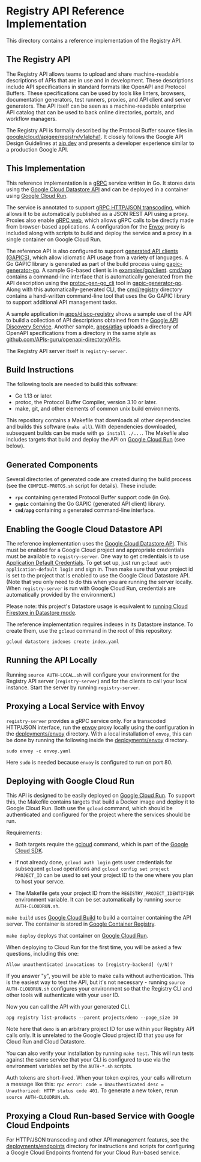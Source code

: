 # Registry API Reference Implementation

This directory contains a reference implementation of the Registry API.

## The Registry API

The Registry API allows teams to upload and share machine-readable descriptions
of APIs that are in use and in development. These descriptions include API
specifications in standard formats like OpenAPI and Protocol Buffers. These
specifications can be used by tools like linters, browsers, documentation
generators, test runners, proxies, and API client and server generators. The
API itself can be seen as a machine-readable enterprise API catalog that can be
used to back online directories, portals, and workflow managers.

The Registry API is formally described by the Protocol Buffer source files in
[google/cloud/apigee/registry/v1alpha1](google/cloud/apigee/registry/v1alpha1).
It closely follows the Google API Design Guidelines at
[aip.dev](https://aip.dev) and presents a developer experience similar to a
production Google API.

## This Implementation

This reference implementation is a [gRPC](https://grpc.io) service written in
Go. It stores data using the
[Google Cloud Datastore API](https://cloud.google.com/datastore) and can be
deployed in a container using [Google Cloud Run](https://cloud.google.com/run).

The service is annotated to support
[gRPC HTTP/JSON transcoding](https://aip.dev/127), which allows it to be
automatically published as a JSON REST API using a proxy. Proxies also enable
[gRPC web](https://github.com/grpc/grpc-web), which allows gRPC calls to be
directly made from browser-based applications. A configuration for the
[Envoy](https://www.envoyproxy.io/) proxy is included along with scripts to
build and deploy the service and a proxy in a single container on Google Cloud
Run.

The reference API is also configured to support
[generated API clients (GAPICS)](https://googleapis.github.io/gapic-generators/),
which allow idiomatic API usage from a variety of languages. A Go GAPIC library
is generated as part of the build process using
[gapic-generator-go](https://github.com/googleapis/gapic-generator-go). A
sample Go-based client is in [examples/go/client](examples/go/client).
[cmd/apg](cmd/apg) contains a command-line interface that is automatically
generated from the API description using the
[protoc-gen-go_cli](https://github.com/googleapis/gapic-generator-go/tree/master/cmd/protoc-gen-go_cli)
tool in [gapic-generator-go](https://github.com/googleapis/gapic-generator-go).
Along with this automatically-generated CLI, the [cmd/registry](cmd/registry)
directory contains a hand-written command-line tool that uses the Go GAPIC
library to support additional API management tasks.

A sample application in [apps/disco-registry](apps/disco-registry) shows a
sample use of the API to build a collection of API descriptions obtained from
the [Google API Discovery Service](https://developers.google.com/discovery).
Another sample, [apps/atlas](apps/atlas) uploads a directory of OpenAPI
specifications from a directory in the same style as
[github.com/APIs-guru/openapi-directory/APIs](https://github.com/APIs-guru/openapi-directory/tree/master/APIs).

The Registry API server itself is `registry-server`.

## Build Instructions

The following tools are needed to build this software:

- Go 1.13 or later.
- protoc, the Protocol Buffer Compiler, version 3.10 or later.
- make, git, and other elements of common unix build environments.

This repository contains a Makefile that downloads all other dependencies and
builds this software (`make all`). With dependencies downloaded, subsequent
builds can be made with `go install ./...`. The Makefile also includes targets
that build and deploy the API on
[Google Cloud Run](https://cloud.google.com/run) (see below).

## Generated Components

Several directories of generated code are created during the build process (see
the `COMPILE-PROTOS.sh` script for details). These include:

- **`rpc`** containing generated Protocol Buffer support code (in Go).
- **`gapic`** containing the Go GAPIC (generated API client) library.
- **`cmd/apg`** containing a generated command-line interface.

## Enabling the Google Cloud Datastore API

The reference implementation uses the
[Google Cloud Datastore API](https://cloud.google.com/datastore). This must be
enabled for a Google Cloud project and appropriate credentials must be
available to `registry-server`. One way to get credentials is to use
[Application Default Credentials](https://cloud.google.com/docs/authentication/production).
To get set up, just run `gcloud auth application-default login` and sign in.
Then make sure that your project id is set to the project that is enabled to
use the Google Cloud Datastore API. (Note that you only need to do this when
you are running the server locally. When `registry-server` is run with Google
Cloud Run, credentials are automatically provided by the environment.)

Please note: this project's Datastore usage is equivalent to
[running Cloud Firestore in Datastore mode](https://cloud.google.com/datastore/docs).

The reference implementation requires indexes in its Datastore instance. To
create them, use the `gcloud` command in the root of this repository:

```
gcloud datastore indexes create index.yaml
```

## Running the API Locally

Running `source AUTH-LOCAL.sh` will configure your environment for the Registry
API server (`registry-server`) and for the clients to call your local instance.
Start the server by running `registry-server`.

## Proxying a Local Service with Envoy

`registry-server` provides a gRPC service only. For a transcoded HTTP/JSON
interface, run the [envoy](https://www.envoyproxy.io) proxy locally using the
configuration in the [deployments/envoy](deployments/envoy) directory. With a
local installation of `envoy`, this can be done by running the following inside
the [deployments/envoy](deployments/envoy) directory.

```
sudo envoy -c envoy.yaml
```

Here `sudo` is needed because `envoy` is configured to run on port 80.

## Deploying with Google Cloud Run

This API is designed to be easily deployed on
[Google Cloud Run](https://cloud.google.com/run). To support this, the Makefile
contains targets that build a Docker image and deploy it to Google Cloud Run.
Both use the `gcloud` command, which should be authenticated and configured for
the project where the services should be run.

Requirements:

- Both targets require the [gcloud](https://cloud.google.com/sdk/gcloud)
  command, which is part of the
  [Google Cloud SDK](https://cloud.google.com/sdk).

- If not already done, `gcloud auth login` gets user credentials for subsequent
  `gcloud` operations and `gcloud config set project PROJECT_ID` can be used to
  set your project ID to the one where you plan to host your servce.

- The Makefile gets your project ID from the `REGISTRY_PROJECT_IDENTIFIER`
  environment variable. It can be set automatically by running
  `source AUTH-CLOUDRUN.sh`.

`make build` uses [Google Cloud Build](https://cloud.google.com/cloud-build) to
build a container containing the API server. The container is stored in
[Google Container Registry](https://cloud.google.com/container-registry).

`make deploy` deploys that container on
[Google Cloud Run](https://cloud.google.com/run).

When deploying to Cloud Run for the first time, you will be asked a few
questions, including this one:

`Allow unauthenticated invocations to [registry-backend] (y/N)?`

If you answer "y", you will be able to make calls without authentication. This
is the easiest way to test the API, but it's not necessary - running
`source AUTH-CLOUDRUN.sh` configures your environment so that the Registry CLI
and other tools will authenticate with your user ID.

Now you can call the API with your generated CLI.

`apg registry list-products --parent projects/demo --page_size 10`

Note here that `demo` is an arbitrary project ID for use within your Registry
API calls only. It is unrelated to the Google Cloud project ID that you use for
Cloud Run and Cloud Datastore.

You can also verify your installation by running `make test`. This will run
tests against the same service that your CLI is configured to use via the
environment variables set by the `AUTH-*.sh` scripts.

Auth tokens are short-lived. When your token expires, your calls will return a
message like this:
`rpc error: code = Unauthenticated desc = Unauthorized: HTTP status code 401`.
To generate a new token, rerun `source AUTH-CLOUDRUN.sh`.

## Proxying a Cloud Run-based Service with Google Cloud Endpoints

For HTTP/JSON transcoding and other API management features, see the
[deployments/endpoints](deployments/endpoints) directory for instructions and
scripts for configuring a Google Cloud Endpoints frontend for your Cloud
Run-based service.
